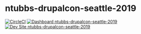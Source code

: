 # ntubbs-drupalcon-seattle-2019

[![CircleCI](https://circleci.com/gh/pantheon-training-org/ntubbs-drupalcon-seattle-2019.svg?style=shield)](https://circleci.com/gh/pantheon-training-org/ntubbs-drupalcon-seattle-2019)
[![Dashboard ntubbs-drupalcon-seattle-2019](https://img.shields.io/badge/dashboard-ntubbs_drupalcon_seattle_2019-yellow.svg)](https://dashboard.pantheon.io/sites/7ce85279-364c-4780-a211-fbb22b6cd364#dev/code)
[![Dev Site ntubbs-drupalcon-seattle-2019](https://img.shields.io/badge/site-ntubbs_drupalcon_seattle_2019-blue.svg)](http://dev-ntubbs-drupalcon-seattle-2019.pantheonsite.io/)